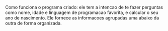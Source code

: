 Como funciona o programa criado: 
ele tem a intencao de te fazer perguntas como nome, idade e linguagem de programacao favorita, e calcular o seu ano de nascimento. Ele fornece as informacoes agrupadas uma abaixo da outra de forma organizada. 